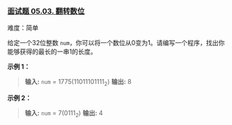 ### [面试题 05.03. 翻转数位](https://leetcode.cn/problems/reverse-bits-lcci/)

难度：简单

给定一个32位整数 `num`，你可以将一个数位从0变为1。请编写一个程序，找出你能够获得的最长的一串1的长度。

**示例 1：**

> **输入:** `num` = $1775(11011101111_2)$
> **输出:** 8

**示例 2：**

> **输入:** `num` = $7(0111_2)$
> **输出:** 4
